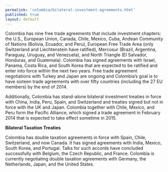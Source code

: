 ```yaml
--- 
permalink: 'colombia/bilateral-investment-agreements.html' 
published: true 
layout: default
---
```

Colombia has nine free trade agreements that include investment chapters: the U.S., European Union, Canada, Chile, Mexico, Cuba, Andean Community of Nations (Bolivia, Ecuador, and Peru), European Free Trade Area (only Switzerland and Liechtenstein have ratified), Mercosur (Brazil, Argentina, Paraguay, Uruguay, and Venezuela), and North Triangle (El Salvador, Honduras, and Guatemala). Colombia has signed agreements with Israel, Panama, Costa Rica, and South Korea that are expected to be ratified and enter into force within the next two years. Free trade agreement negotiations with Turkey and Japan are ongoing and Colombia’s goal is to have sixteen trade agreements with over fifty countries (including the 27 EU members) by the end of 2014.

Additionally, Colombia has stand-alone bilateral investment treaties in force with China, India, Peru, Spain, and Switzerland and treaties signed but not in force with the UK and Japan. Colombia together with Chile, Mexico, and Peru form the Pacific Alliance, which signed a trade agreement in February 2014 that is expected to take effect sometime in 2015.

**Bilateral Taxation Treaties**

Colombia has double taxation agreements in force with Spain, Chile, Switzerland, and now Canada. It has signed agreements with India, Mexico, South Korea, and Portugal. Talks for such accords have concluded successfully with Belgium, the Czech Republic, and France. Colombia is currently negotiating double taxation agreements with Germany, the Netherlands, Japan, and the United States.
